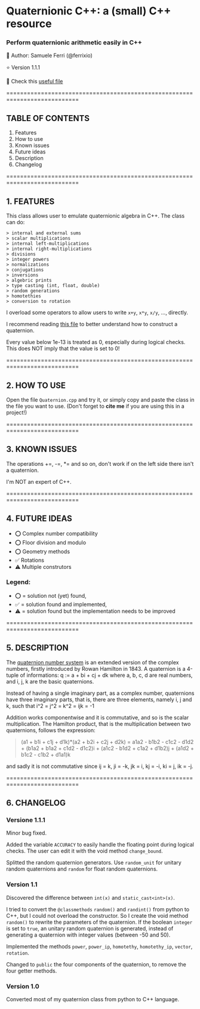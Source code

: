 # Quaternionic C++: a (small) C++ resource
### Perform quaternionic arithmetic easily in C++

:dragon: Author: Samuele Ferri (@ferrixio)

:star: Version 1.1.1

📜 Check this [useful file](https://github.com/ferrixio/Quaternionic-beasts/blob/main/Documentations/How%20to%20assemble%20a%20quaternion.md)

===========================================================================

## TABLE OF CONTENTS 

1. Features
2. How to use
3. Known issues
4. Future ideas
5. Description
6. Changelog

===========================================================================

## 1. FEATURES

This class allows user to emulate quaternionic algebra in C++. The class can do:

	> internal and external sums
	> scalar multiplications
	> internal left-multiplications
	> internal right-multiplications
	> divisions
	> integer powers
	> normalizations
	> conjugations
	> inversions
	> algebric prints
	> type casting (int, float, double)
	> random generations
	> homotethies
	> conversion to rotation

I overload some operators to allow users to write `x+y`, `x*y`, `x/y`, ..., directly.

I recommend reading [this file](https://github.com/ferrixio/Quaternionic-beasts/blob/main/How%20to%20assemble%20a%20quaternion.md) to better understand how to construct a quaternion.

Every value below 1e-13 is treated as 0, especially during logical checks. This does NOT imply that the value is set to 0!

===========================================================================

## 2. HOW TO USE

Open the file `Quaternion.cpp` and try it, or simply copy and paste the class in the file you want to use. (Don't forget to __cite me__ if you are using this in a project!)

===========================================================================

## 3. KNOWN ISSUES

The operations +=, -=, *= and so on, don't work if on the left side there isn't a quaternion.

I'm NOT an expert of C++.

===========================================================================

## 4. FUTURE IDEAS

+ :o: Complex number compatibility
+ :o: Floor division and modulo
+ :o: Geometry methods
+ :white_check_mark: Rotations
+ :warning: Multiple construtors

### Legend:
+ :o: = solution not (yet) found,
+ :white_check_mark: = solution found and implemented,
+ :warning: = solution found but the implementation needs to be improved

===========================================================================

## 5. DESCRIPTION

The [quaternion number system](https://en.wikipedia.org/wiki/Quaternion) is an extended version of the complex numbers, firstly introduced by Rowan Hamilton in 1843. A quaternion is a 4-tuple of informations:
	q := a + bi + cj + dk
where a, b, c, d are real numbers, and i, j, k are the basic quaternions.

Instead of having a single imaginary part, as a complex number, quaternions have three imaginary parts, that is, there are three elements, namely i, j and k, such that
	i^2 = j^2 = k^2 = ijk = -1

Addition works componentwise and it is commutative, and so is the scalar multiplication.
The Hamilton product, that is the multiplication between two quaternions, follows the expression:

 > (a1 + b1i + c1j + d1k)*(a2 + b2i + c2j + d2k) = 
	a1a2 - b1b2 - c1c2 - d1d2
	+ (b1a2 + b1a2 + c1d2 - d1c2)i
	+ (a1c2 - b1d2 + c1a2 + d1b2)j
	+ (a1d2 + b1c2 - c1b2 + d1a1)k

and sadly it is not commutative since ij = k, ji = -k, jk = i, kj = -i, ki = j, ik = -j.

===========================================================================

## 6. CHANGELOG

### Versione 1.1.1
Minor bug fixed.

Added the variable `ACCURACY` to easily handle the floating point during logical checks. The user can edit it with the void method `change_bound`.

Splitted the random quaternion generators. Use `random_unit` for unitary random quaternions and `random` for float random quaternions.

### Version 1.1
Discovered the difference between `int(x)` and `static_cast<int>(x)`.

I tried to convert the `@classmethods` `random()` and `randint()` from python to C++, but I could not overload the constructor. So I create the void method `random()` to rewrite the parameters of the quaternion. If the boolean `integer` is set to `true`, an unitary random quaternion is generated, instead of generating a quaternion with integer values (between -50 and 50).

Implemented the methods `power`, `power_ip`, `homotethy`, `homotethy_ip`, `vector`, `rotation`.

Changed to `public` the four components of the quaternion, to remove the four getter methods. 

### Version 1.0
Converted most of my quaternion class from python to C++ language.
